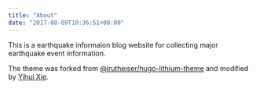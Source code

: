 ```yaml
---
title: "About"
date: "2017-08-09T10:36:51+08:00"
---
```


This is a earthquake informaion blog website for collecting major earthquake event information.

The theme was forked from [@jrutheiser/hugo-lithium-theme](https://github.com/jrutheiser/hugo-lithium-theme) and modified by [Yihui Xie](https://github.com/yihui/hugo-lithium-theme).
